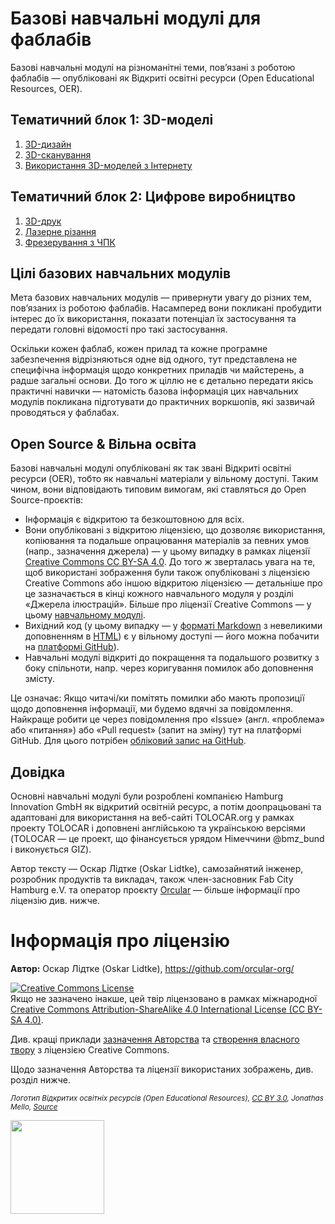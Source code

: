 # Базові навчальні модулі для фаблабів
Базові навчальні модулі на різноманітні теми, пов’язані з роботою фаблабів — опубліковані як Відкриті освітні ресурси (Open Educational Resources, OER).

## Тематичний блок 1: 3D-моделі

1. [3D-дизайн](Basislernmodule/1_1_3D_design/3D-Design.md)
2. [3D-сканування](Basislernmodule/1_2_3D_scanning/3D-Scanning.md)
3. [Використання 3D-моделей з Інтернету](Basislernmodule/1_3_Using_3D_models_from_the_internet/Verwendung_von_3D_Modellen_aus_dem_Internet.md)

## Тематичний блок 2: Цифрове виробництво

1. [3D-друк](Basislernmodule/2_1_3D_printing/3D-Druck.md)
2. [Лазерне різання](Basislernmodule/2_2_Laser_cutting/Lasercutting.md)
3. [Фрезерування з ЧПК](Basislernmodule/2_3_CNC_milling/CNC-Fraesen.md)

## Цілі базових навчальних модулів

Мета базових навчальних модулів — привернути увагу до різних тем, пов’язаних із роботою фаблабів. Насамперед вони покликані пробудити інтерес до їх використання, показати потенціал їх застосування та передати головні відомості про такі застосування.

Оскільки кожен фаблаб, кожен прилад та кожне програмне забезпечення відрізняються одне від одного, тут представлена не специфічна інформація щодо конкретних приладів чи майстерень, а радше загальні основи. До того ж ціллю не є детально передати якісь практичні навички — натомість базова інформація цих навчальних модулів покликана підготувати до практичних воркшопів, які зазвичай проводяться у фаблабах.


## Open Source & Вільна освіта

Базові навчальні модулі опубліковані як так звані Відкриті освітні ресурси (OER), тобто як навчальні матеріали у вільному доступі. Таким чином, вони відповідають типовим вимогам, які ставляться до Open Source-проєктів: 
- Інформація є відкритою та безкоштовною для всіх.
- Вони опубліковані з відкритою ліцензією, що дозволяє використання, копіювання та подальше опрацювання матеріалів за певних умов (напр., зазначення джерела) — у цьому випадку в рамках ліцензії [Creative Commons CC BY-SA 4.0](https://creativecommons.org/licenses/by-sa/4.0/). До того ж зверталась увага на те, щоб використані зображення були також опубліковані з ліцензією Creative Commons або іншою відкритою ліцензією — детальніше про це зазначається в кінці кожного навчального модуля у розділі «Джерела ілюстрацій». Більше про ліцензії Creative Commons — у цьому [навчальному модулі](Basislernmodule/1_3_Using_3D_models_from_the_internet/Verwendung_von_3D_Modellen_aus_dem_Internet.md).
- Вихідний код (у цьому випадку — у [форматі Markdown](https://de.wikipedia.org/wiki/Markdown) з невеликими доповненням в [HTML](https://de.wikipedia.org/wiki/Hypertext_Markup_Language)) є у вільному доступі — його можна побачити на [платформі GitHub](https://github.com/orcular-org/Basislernmodule-Fab-Labs)).
- Навчальні модулі відкриті до покращення та подальшого розвитку з боку спільноти, напр. через коригування помилок або доповнення змісту.

Це означає: Якщо читачі/ки помітять помилки або мають пропозиції щодо доповнення інформації, ми будемо вдячні за повідомлення. Найкраще робити це через повідомлення про «Issue» (англ. «проблема» або «питання») або «Pull request» (запит на зміну) тут на платформі GitHub. Для цього потрібен [обліковий запис на GitHub](https://github.com/signup).

## Довідка

Основні навчальні модулі були розроблені компанією Hamburg Innovation GmbH як відкритий освітній ресурс, а потім доопрацьовані та адаптовані для використання на веб-сайті TOLOCAR.org у рамках проекту TOLOCAR і доповнені англійською та українською версіями (TOLOCAR — це проект, що фінансується урядом Німеччини @bmz_bund і виконується GIZ).

Автор тексту — Оскар Лідтке (Oskar Lidtke), самозайнятий інженер, розробник продуктів та викладач, також член-засновник Fab City Hamburg e.V. та оператор проєкту [Orcular](https://www.orcular.org/) — більше інформації про ліцензію див. нижче.

# Інформація про ліцензію

**Автор:** Оскар Лідтке (Oskar Lidtke), https://github.com/orcular-org/

<a rel="license" href="http://creativecommons.org/licenses/by-sa/4.0/"><img alt="Creative Commons License" style="border-width:0" src="https://i.creativecommons.org/l/by-sa/4.0/88x31.png" /></a><br />Якщо не зазначено інакше, цей твір ліцензовано в рамках міжнародної <a rel="ліцензії" href="http://creativecommons.org/licenses/by-sa/4.0/">Creative Commons Attribution-ShareAlike 4.0 International License (CC BY-SA 4.0)</a>.

Див. кращі приклади [зазначення Авторства](https://wiki.creativecommons.org/wiki/Best_practices_for_attribution) та [створення власного твору](https://wiki.creativecommons.org/wiki/Marking_your_work_with_a_CC_license) з ліцензією Creative Commons.

Щодо зазначення Авторства та ліцензії використаних зображень, див. розділ нижче.

<p align="left">
<i> <sub> Логотип Відкритих освітніх ресурсів (Open Educational Resources), <a href="https://creativecommons.org/licenses/by/3.0/">CC BY 3.0</a>, Jonathas Mello, <a href="https://www.unesco.de/bildung/open-educational-resources">Source</a> </sub></i>
</p>

<p align="left">
<img height="150" src="Open_Educational_Resources_Logo.png">
</p>
